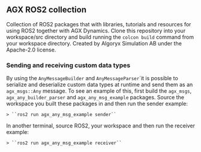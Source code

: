 ## AGX ROS2 collection

Collection of ROS2 packages that with libraries, tutorials and resources for using ROS2 together with AGX Dynamics.
Clone this repository into your workspace/src directory and build running the ``colcon build`` command from your workspace directory.
Created by Algoryx Simulation AB under the Apache-2.0 license.

### Sending and receiving custom data types

By using the ``AnyMessageBuilder`` and ``AnyMessageParser``´it is possible to serialize and deserialize custom data types at runtime and send them as an ``agx_msgs::Any`` message.
To see an example of this, first build the ``agx_msgs``, ``agx_any_builder_parser`` and ``agx_any_msg_example`` packages.
Source the workspace you built these packages in and then run the sender example:

    > ``ros2 run agx_any_msg_example sender``

In another terminal, source ROS2, your workspace and then run the receiver example:

    > ``ros2 run agx_any_msg_example receiver``
